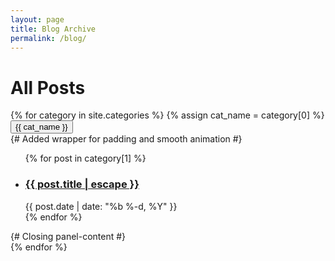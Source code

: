 ```yaml
---
layout: page
title: Blog Archive
permalink: /blog/
---
```


<h1>All Posts</h1>

<div class="accordion-container">
  {% for category in site.categories %}
    {% assign cat_name = category[0] %}
    <button class="accordion">{{ cat_name }}</button>
    <div class="panel">
      <div class="panel-content"> {# Added wrapper for padding and smooth animation #}
        <ul class="post-list">
          {% for post in category[1] %}
          <li>
            <h3><a href="{{ post.url | relative_url }}">{{ post.title | escape }}</a></h3>
            <span class="post-meta">{{ post.date | date: "%b %-d, %Y" }}</span>
          </li>
        {% endfor %}
      </ul>
      </div> {# Closing panel-content #}
    </div>
  {% endfor %}
</div>
<script>
  document.addEventListener("DOMContentLoaded", function() {
    var acc = document.getElementsByClassName("accordion");
    for (var i = 0; i < acc.length; i++) {
      // Create and append icon element
      var icon = document.createElement("i");
      icon.className = "fas fa-chevron-down icon";
      acc[i].appendChild(icon);
      
      // Initialize panel as closed
      var panel = acc[i].nextElementSibling;
      // panel.style.display = "none"; // Old: using display property
      panel.style.maxHeight = null; // New: use max-height for animation, CSS handles initial closed state (max-height: 0)

      acc[i].addEventListener("click", function() {
        this.classList.toggle("active");
        var panel = this.nextElementSibling;
        var icon = this.querySelector('.icon');
        
        // Toggle icon rotation using CSS class
        if (this.classList.contains('active')) {
          icon.classList.add('rotated');
        } else {
          icon.classList.remove('rotated');
        }
        
        // Toggle panel visibility with max-height animation
        if (panel.style.maxHeight && panel.style.maxHeight !== "0px") { // If maxHeight is set (i.e., panel is open)
          panel.style.maxHeight = null; // Close it by resetting to CSS default (max-height: 0)
        } else {
          // panel.scrollHeight includes padding and border of the content, if box-sizing is content-box.
          // For .panel-content, scrollHeight will be its content's actual height.
          panel.style.maxHeight = panel.scrollHeight + "px"; // Open it by setting max-height to its content height
        }
      });
    }
  });
</script>
